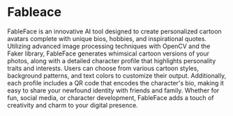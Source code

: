 # Fableace
FableFace is an innovative AI tool designed to create personalized cartoon avatars complete with unique bios, hobbies, and inspirational quotes. Utilizing advanced image processing techniques with OpenCV and the Faker library, FableFace generates whimsical cartoon versions of your photos, along with a detailed character profile that highlights personality traits and interests. Users can choose from various cartoon styles, background patterns, and text colors to customize their output. Additionally, each profile includes a QR code that encodes the character's bio, making it easy to share your newfound identity with friends and family. Whether for fun, social media, or character development, FableFace adds a touch of creativity and charm to your digital presence.
